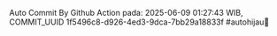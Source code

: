 Auto Commit By Github Action pada: 2025-06-09 01:27:43 WIB, COMMIT_UUID 1f5496c8-d926-4ed3-9dca-7bb29a18833f #autohijau🗿
